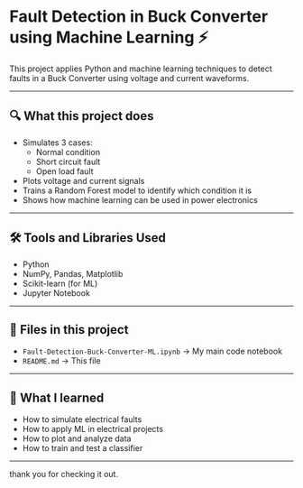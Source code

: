# Fault Detection in Buck Converter using Machine Learning ⚡

 This project applies Python and machine learning techniques to detect faults in a Buck Converter using voltage and current waveforms.

---

## 🔍 What this project does

- Simulates 3 cases:
  - Normal condition
  - Short circuit fault
  - Open load fault
- Plots voltage and current signals
- Trains a Random Forest model to identify which condition it is
- Shows how machine learning can be used in power electronics

---

## 🛠 Tools and Libraries Used

- Python
- NumPy, Pandas, Matplotlib
- Scikit-learn (for ML)
- Jupyter Notebook

---

## 📁 Files in this project

- `Fault-Detection-Buck-Converter-ML.ipynb` → My main code notebook
- `README.md` → This file


---

## 📌 What I learned

- How to simulate electrical faults
- How to apply ML in electrical projects
- How to plot and analyze data
- How to train and test a classifier

---

thank you for checking it out.
